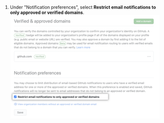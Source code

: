 1. Under "Notification preferences", select **Restrict email notifications to only approved or verified domains**. ![Caixa de seleção para restringir as notificações de e-mail aos e-mails do domínio verificado](/assets/images/help/organizations/restrict-email-notifications-to-domain.png)
